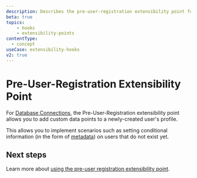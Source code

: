 ```yaml
---
description: Describes the pre-user-registration extensibility point for use with Hooks
beta: true
topics:
    - hooks
    - extensibility-points
contentType:
  - concept
useCase: extensibility-hooks
v2: true
---
```

# Pre-User-Registration Extensibility Point

For [Database Connections](/connections/database), the Pre-User-Registration extensibility point allows you to add custom data points to a newly-created user's profile.

This allows you to implement scenarios such as setting conditional information (in the form of [metadata](/users/concepts/overview-user-metadata)) on users that do not exist yet.

## Next steps

Learn more about [using the pre-user registration extensibility point](/hooks/guides/use-the-pre-user-registration-extensibility-point).
